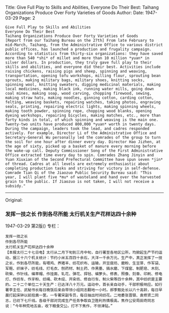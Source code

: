 Title: Give Full Play to Skills and Abilities, Everyone Do Their Best: Taihang Organizations Produce Over Forty Varieties of Goods
Author:
Date: 1947-03-29
Page: 2

    Give Full Play to Skills and Abilities
    Everyone Do Their Best
    Taihang Organizations Produce Over Forty Varieties of Goods
    [Report from our Taihang Bureau on the 27th] From late February to mid-March, Taihang, from the Administrative Office to various district public offices, has launched a production and frugality campaign. According to statistics from thirty-six organizations: they have saved more than 540 *shi* of millet and more than 10 million *yuan* in silver dollars. In production, they truly gave full play to their skills and abilities, and everyone did their best. Activities include raising chickens, raising pigs and sheep, spinning and weaving, transportation, opening tofu workshops, milling flour, sprouting bean sprouts, making military bags, military shoes, knitting socks, spinning wool, knitting sweaters, digging medicinal materials, making local medicines, making black ink, running water mills, going down coal mines, making soap, wood carving, chopping firewood, sewing, making straw hats, making noodles, ginning cotton, carding cotton, felting, weaving baskets, repairing watches, taking photos, engraving seals, printing, repairing electric lights, making spinning wheels, making tooth powder, spinning rope, chopping wood blanks, opening dyeing workshops, repairing bicycles, making matches, etc., more than forty kinds in total, of which spinning and weaving is the main one. Twenty-two units have produced 800,000 *yuan* worth in twenty days. During the campaign, leaders took the lead, and cadres responded actively. For example, Director Li of the Administrative Office and Secretary-General Wu personally led the comrades of the group to turn the soil for one hour after dinner every day. Director Hao Jizhen, at the age of sixty, picked up a basket of manure every morning before the wake-up call. Deputy Commissioner Song of the First Administrative Office extracted time every day to spin. Comrades Zhang Jinyin and Yuan Xiuxian of the Second Prefectural Committee have spun seven *jin* of thread. Cadres at all levels are extremely enthusiastic about completing production tasks and striving for victory in self-defense. Comrade Tian Qi of the Jiaozuo Public Security Bureau said: "This year, I will plant five *mu* of wasteland and hand over the harvested grain to the public. If Jiaozuo is not taken, I will not receive a subsidy."



<hr /> 

Original: 


### 发挥一技之长  作到各尽所能  太行机关生产花样达四十余种

1947-03-29
第2版()
专栏：

    发挥一技之长
    作到各尽所能
    太行机关生产花样达四十余种
    【本报太行二十七日电】太行从二月下旬到三月中旬，自行署至各地区公所，均掀起生产节约运动，据三十六个机关统计：节约小米五百四十余石，大洋一千余万元。生产中，真正发挥了一技之长，作到各尽所能，有喂鸡、养猪羊、纺花织布、运输，开豆腐坊、磨粉、生豆芽、作军袋、军鞋、织袜子，纺毛线、打毛衣、刨药材、制土药、作黑墨、搞水磨、下煤窑、制肥皂、木刻、砍柴、作针线、编草帽、作挂面、轧花、弹花、捍毡、编箩头、修表、照像、刻章、印刷、修电灯、作纺车、作牙粉、纺绳、砍木绽、开染坊、修自行车、制火柴等四十余种，其中纺织是主要的。二十二个单位二十天生产：已达洋八十万元。运动中，首长亲自动手，干部积极响应。如行署李主任、武秘书长每日晚饭后亲自带领小组同志翻地一小时。郝季甄处长以六十高龄，每日早晨打起床钟以前拾粪一筐。一专署宋副专员，每日抽出时间纺花。二地委张晋银、袁修贤二同志，已纺下七斤线。各级干部对完成生产任务争取自卫胜利热情极高。焦作公安局田奇同志说：“今年种荒地五亩，收下粮食交公。打不下焦作，不领津贴。”
